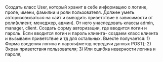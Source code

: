 Создать класс User, который хранит в себе информацию о логине, проле, имени, фамилии и роли пользователя. Должен уметь авторизовываться на сайт и выводить приветствие в зависимости от роли(клиент, менеджер, админ). От него унаследовать классы admin, manager, client. Создать форму авторизации, где вводится логин и пароль. Если вводится логин и пароль клиента- создаем класс клиента и вызываем приветствие и тд для остальных. Вместе получается: 1) Форма введения логина и пароля(метод передачи данных POST); 2) Экран приветствия пользователя; 3) Или ошибка неверности логина и пароля;
